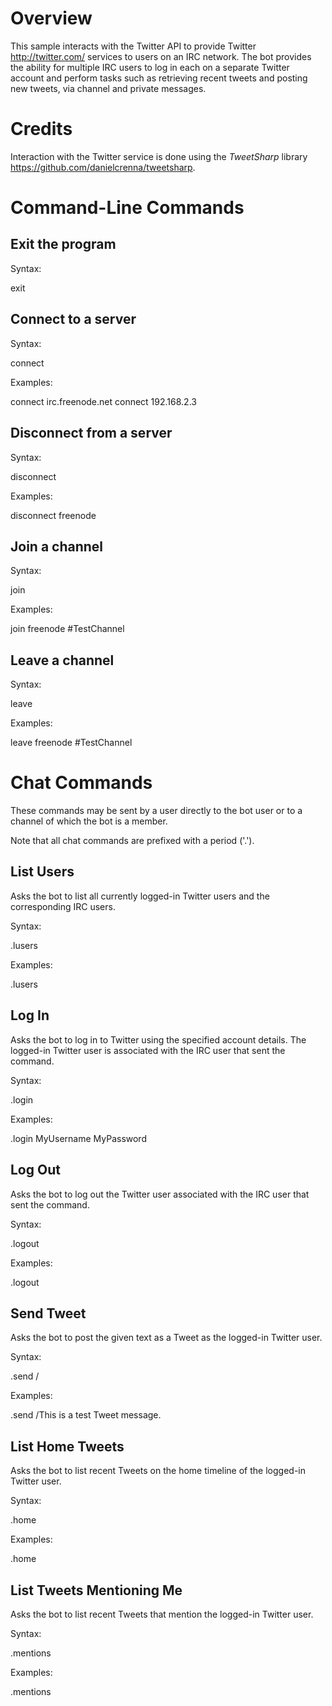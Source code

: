 ﻿Overview
========

This sample interacts with the Twitter API to provide Twitter
<http://twitter.com/> services to users on an IRC network. The bot provides the
ability for multiple IRC users to log in each on a separate Twitter account and
perform tasks such as retrieving recent tweets and posting new tweets, via
channel and private messages.

Credits
=======

Interaction with the Twitter service is done using the *TweetSharp* library
<https://github.com/danielcrenna/tweetsharp>.

Command-Line Commands
=====================

Exit the program
----------------

Syntax:

  exit

Connect to a server
-------------------

Syntax:

  connect <server address>

Examples:

  connect irc.freenode.net
  connect 192.168.2.3

Disconnect from a server
------------------------

Syntax:

  disconnect <server name regex>

Examples:

  disconnect freenode

Join a channel
--------------

Syntax:

  join <server name regex> <channel name>

Examples:

  join freenode #TestChannel
  
Leave a channel
---------------

Syntax:

  leave <server name regex> <channel name>

Examples:

  leave freenode #TestChannel

Chat Commands
=============

These commands may be sent by a user directly to the bot user or to a channel of
which the bot is a member.

Note that all chat commands are prefixed with a period ('.').

List Users
----------

Asks the bot to list all currently logged-in Twitter users and the corresponding
IRC users.

Syntax:

  .lusers

Examples:

  .lusers

Log In
------

Asks the bot to log in to Twitter using the specified account details.
The logged-in Twitter user is associated with the IRC user that sent the
command.

Syntax:

  .login <account username> <account password>

Examples:

  .login MyUsername MyPassword
 
Log Out
-------

Asks the bot to log out the Twitter user associated with the IRC user that sent
the command.

Syntax:

  .logout

Examples:

  .logout
 
Send Tweet
----------

Asks the bot to post the given text as a Tweet as the logged-in Twitter user.

Syntax:

  .send /<text>

Examples:

  .send /This is a test Tweet message.
 
List Home Tweets
----------------

Asks the bot to list recent Tweets on the home timeline of the logged-in Twitter
user.

Syntax:

  .home

Examples:

  .home
 
List Tweets Mentioning Me
-------------------------

Asks the bot to list recent Tweets that mention the logged-in Twitter user.

Syntax:

  .mentions

Examples:

  .mentions
